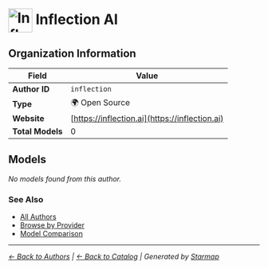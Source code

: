 # <img src="https://raw.githubusercontent.com/agentstation/starmap/master/internal/embedded/logos/inflection.svg" alt="Inflection AI logo" width="48" height="48" style="vertical-align: middle;"> Inflection AI
  
  
  
## Organization Information
  
| Field | Value |
|---------|---------|
| **Author ID** | `inflection` |
| **Type** | 🌍 Open Source |
| **Website** | [https://inflection.ai](https://inflection.ai) |
| **Total Models** | 0 |

  
## Models
  
*No models found from this author.*
  
### See Also
  
- [All Authors](../)
- [Browse by Provider](../../providers/)
- [Model Comparison](../../models/)
  
---
*_[← Back to Authors](../) | [← Back to Catalog](../../) | Generated by [Starmap](https://github.com/agentstation/starmap)_*